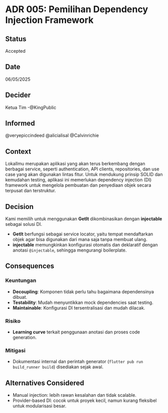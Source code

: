 # ADR 005: Pemilihan Dependency Injection Framework

## Status
Accepted

## Date
06/05/2025

## Decider 
Ketua Tim -@KingPublic

## Informed
@veryepiccindeed
@alicialisal
@Calvinrichie

## Context

LokaIlmu merupakan aplikasi yang akan terus berkembang dengan berbagai service, seperti authentication, API clients, repositories, dan use case yang akan digunakan lintas fitur. Untuk mendukung prinsip SOLID dan kemudahan testing, aplikasi ini memerlukan dependency injection (DI) framework untuk mengelola pembuatan dan penyediaan objek secara terpusat dan terstruktur.

## Decision

Kami memilih untuk menggunakan **GetIt** dikombinasikan dengan **injectable** sebagai solusi DI.

* **GetIt** berfungsi sebagai service locator, yaitu tempat mendaftarkan objek agar bisa digunakan dari mana saja tanpa membuat ulang.
* **injectable** memungkinkan konfigurasi otomatis dan deklaratif dengan anotasi `@injectable`, sehingga mengurangi boilerplate.

## Consequences

### Keuntungan

* **Decoupling**: Komponen tidak perlu tahu bagaimana dependensinya dibuat.
* **Testability**: Mudah menyuntikkan mock dependencies saat testing.
* **Maintainable**: Konfigurasi DI tersentralisasi dan mudah dilacak.

### Risiko

* **Learning curve** terkait penggunaan anotasi dan proses code generation.

### Mitigasi

* Dokumentasi internal dan perintah generator (`flutter pub run build_runner build`) disediakan sejak awal.

## Alternatives Considered

* Manual injection: lebih rawan kesalahan dan tidak scalable.
* Provider-based DI: cocok untuk proyek kecil, namun kurang fleksibel untuk modularisasi besar.